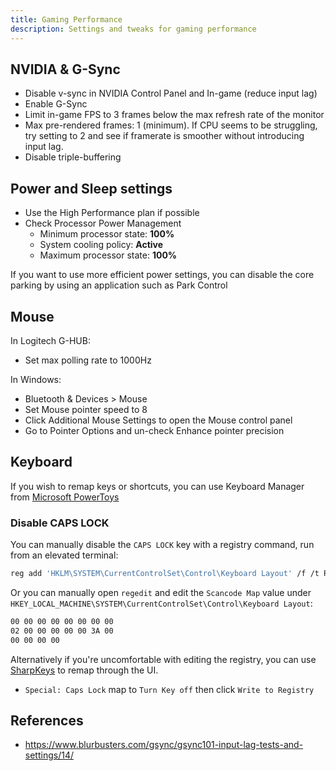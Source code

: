 ```yaml
---
title: Gaming Performance
description: Settings and tweaks for gaming performance
---
```


## NVIDIA & G-Sync

* Disable v-sync in NVIDIA Control Panel and In-game (reduce input lag)
* Enable G-Sync
* Limit in-game FPS to 3 frames below the max refresh rate of the monitor
* Max pre-rendered frames: 1 (minimum). If CPU seems to be struggling, try setting to 2 and see if framerate is smoother without introducing input lag.
* Disable triple-buffering

## Power and Sleep settings

* Use the High Performance plan if possible
* Check Processor Power Management
  * Minimum processor state: **100%**
  * System cooling policy: **Active**
  * Maximum processor state: **100%**

If you want to use more efficient power settings, you can disable the core parking by using an application such as Park Control

## Mouse

In Logitech G-HUB:

* Set max polling rate to 1000Hz

In Windows:

* Bluetooth & Devices > Mouse
* Set Mouse pointer speed to 8
* Click Additional Mouse Settings to open the Mouse control panel
* Go to Pointer Options and un-check Enhance pointer precision

## Keyboard

If you wish to remap keys or shortcuts, you can use Keyboard Manager from [Microsoft PowerToys](https://github.com/microsoft/PowerToys)

### Disable CAPS LOCK

You can manually disable the `CAPS LOCK` key with a registry command, run from an elevated terminal:

```bash
reg add 'HKLM\SYSTEM\CurrentControlSet\Control\Keyboard Layout' /f /t REG_BINARY /v 'Scancode Map' /d '00000000000000000200000000003A0000000000'
```

Or you can manually open `regedit` and edit the `Scancode Map` value under `HKEY_LOCAL_MACHINE\SYSTEM\CurrentControlSet\Control\Keyboard Layout`:

```txt
00 00 00 00 00 00 00 00
02 00 00 00 00 00 3A 00
00 00 00 00
```

Alternatively if you're uncomfortable with editing the registry, you can use [SharpKeys](https://github.com/randyrants/sharpkeys) to remap through the UI.

* `Special: Caps Lock` map to `Turn Key off` then click `Write to Registry`

## References

* <https://www.blurbusters.com/gsync/gsync101-input-lag-tests-and-settings/14/>